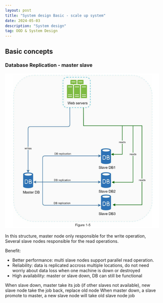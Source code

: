 ```yaml
---
layout: post
title: "System design Basic - scale up system"
date: 2024-05-03
description: "System design"
tag: OOD & System Design
---
```


## Basic concepts

### Database Replication - master slave

<img src="/images/System-Design/DB_replication.png">

In this structure, master node only responsible for the write operation, Several slave nodes responsible for the read operations.

Benefit:
- Better performance: multi slave nodes support parallel read operation.
- Reliability: data is replicated accross multiple locations, do not need worriy about data loss when one machine is down or destroyed
- High availability: master or slave down, DB can still be functional

When slave down, master take its job (if other slaves not available), new slave node take the job back, replace old node 
When master down, a slave promote to master, a new slave node will take old slave node job

### 